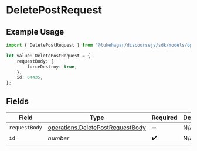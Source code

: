 # DeletePostRequest

## Example Usage

```typescript
import { DeletePostRequest } from "@lukehagar/discoursejs/sdk/models/operations";

let value: DeletePostRequest = {
    requestBody: {
        forceDestroy: true,
    },
    id: 64435,
};
```

## Fields

| Field                                                                                       | Type                                                                                        | Required                                                                                    | Description                                                                                 |
| ------------------------------------------------------------------------------------------- | ------------------------------------------------------------------------------------------- | ------------------------------------------------------------------------------------------- | ------------------------------------------------------------------------------------------- |
| `requestBody`                                                                               | [operations.DeletePostRequestBody](../../../sdk/models/operations/deletepostrequestbody.md) | :heavy_minus_sign:                                                                          | N/A                                                                                         |
| `id`                                                                                        | *number*                                                                                    | :heavy_check_mark:                                                                          | N/A                                                                                         |